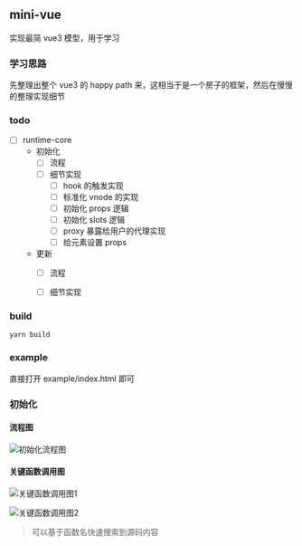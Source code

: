 ## mini-vue
实现最简 vue3 模型，用于学习

### 学习思路
先整理出整个 vue3 的 happy path 来，这相当于是一个房子的框架，然后在慢慢的整理实现细节

### todo
- [ ] runtime-core
    - 初始化 
        - [ ] 流程
        - [ ] 细节实现
            - [ ] hook 的触发实现
            - [ ] 标准化 vnode 的实现
            - [ ] 初始化 props 逻辑
            - [ ] 初始化 slots 逻辑
            - [ ] proxy 暴露给用户的代理实现
            - [ ] 给元素设置 props
    - 更新
        - [ ] 流程
        - [ ] 细节实现


### build
```shell
yarn build
```

### example
直接打开 example/index.html 即可

### 初始化

#### 流程图
![初始化流程图](https://user-gold-cdn.xitu.io/2020/6/22/172dc0534a98092a?w=1796&h=802&f=png&s=537069)

#### 关键函数调用图
![关键函数调用图1](https://user-gold-cdn.xitu.io/2020/6/22/172dc07fc42b7d2c?w=1342&h=144&f=png&s=54200)

![关键函数调用图2](https://user-gold-cdn.xitu.io/2020/6/22/172dc08840e25b42?w=1816&h=934&f=png&s=550722)

> 可以基于函数名快速搜索到源码内容

